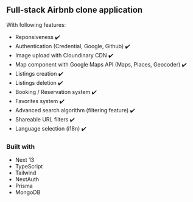 ## Full-stack Airbnb clone application

With following features:

- Reponsiveness ✔️
- Authentication (Credential, Google, Github) ✔️
- Image upload with Cloundinary CDN ✔️
- Map component with Google Maps API (Maps, Places, Geocoder) ✔️
- Listings creation ✔️
- Listings deletion ✔️
- Booking / Reservation system ✔️
- Favorites system ✔️
- Advanced search algorithm (filtering feature) ✔️
- Shareable URL filters ✔️
- Language selection (i18n) ✔️

### Built with

- Next 13
- TypeScript
- Tailwind
- NextAuth
- Prisma
- MongoDB
